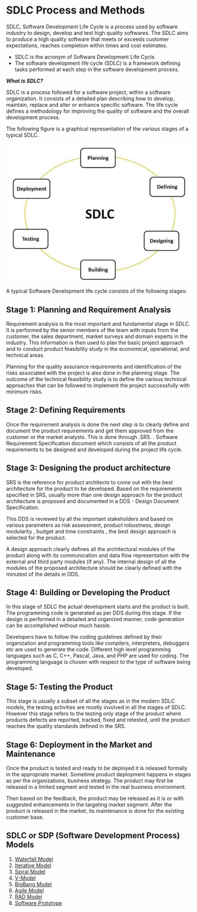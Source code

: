 # SDLC Process and Methods
SDLC, Software Development Life Cycle is a process used by software industry to design, develop and test high quality softwares. The SDLC aims to produce a high quality software that meets or exceeds customer expectations, reaches completion within times and cost estimates.

- SDLC is the acronym of Software Development Life Cycle.
- The software development life cycle (SDLC) is a framework defining tasks performed at each step in the software development process.

***What is SDLC?***

SDLC is a process followed for a software project, within a software organization. It consists of a detailed plan describing how to develop, maintain, replace and alter or enhance specific software. The life cycle defines a methodology for improving the quality of software and the overall development process.

The following figure is a graphical representation of the various stages of a typical SDLC.

![SDLC-Life-Cycle](/notes/images/SDLC-Life-Cycle.JPG)

A typical Software Development life cycle consists of the following stages:

## Stage 1: Planning and Requirement Analysis
Requirement analysis is the most important and fundamental stage in SDLC. It is performed by the senior members of the team with inputs from the customer, the sales department, market surveys and domain experts in the industry. This information is then used to plan the basic project approach and to conduct product feasibility study in the economical, operational, and technical areas.

Planning for the quality assurance requirements and identification of the risks associated with the project is also done in the planning stage. The outcome of the technical feasibility study is to define the various technical approaches that can be followed to implement the project successfully with minimum risks.

## Stage 2: Defining Requirements
Once the requirement analysis is done the next step is to clearly define and document the product requirements and get them approved from the customer or the market analysts. This is done through .SRS. . Software Requirement Specification document which consists of all the product requirements to be designed and developed during the project life cycle.

## Stage 3: Designing the product architecture
SRS is the reference for product architects to come out with the best architecture for the product to be developed. Based on the requirements specified in SRS, usually more than one design approach for the product architecture is proposed and documented in a DDS - Design Document Specification.

This DDS is reviewed by all the important stakeholders and based on various parameters as risk assessment, product robustness, design modularity , budget and time constraints , the best design approach is selected for the product.

A design approach clearly defines all the architectural modules of the product along with its communication and data flow representation with the external and third party modules (if any). The internal design of all the modules of the proposed architecture should be clearly defined with the minutest of the details in DDS.

## Stage 4: Building or Developing the Product
In this stage of SDLC the actual development starts and the product is built. The programming code is generated as per DDS during this stage. If the design is performed in a detailed and organized manner, code generation can be accomplished without much hassle.

Developers have to follow the coding guidelines defined by their organization and programming tools like compilers, interpreters, debuggers etc are used to generate the code. Different high level programming languages such as C, C++, Pascal, Java, and PHP are used for coding. The programming language is chosen with respect to the type of software being developed.

## Stage 5: Testing the Product
This stage is usually a subset of all the stages as in the modern SDLC models, the testing activities are mostly involved in all the stages of SDLC. However this stage refers to the testing only stage of the product where products defects are reported, tracked, fixed and retested, until the product reaches the quality standards defined in the SRS.

## Stage 6: Deployment in the Market and Maintenance
Once the product is tested and ready to be deployed it is released formally in the appropriate market. Sometime product deployment happens in stages as per the organizations, business strategy. The product may first be released in a limited segment and tested in the real business environment.

Then based on the feedback, the product may be released as it is or with suggested enhancements in the targeting market segment. After the product is released in the market, its maintenance is done for the existing customer base.

## SDLC or SDP (Software Development Process) Models
1. [Waterfall Model](sdlc-models/01-Waterfall-Model.md)
2. [Iterative Model](sdlc-models/02-Iterative-Model.md)
3. [Spiral Model](sdlc-models/03-Spiral-Model.md)
4. [V-Model](sdlc-models/04-V-Model.md)
5. [BigBang Model](sdlc-models/05-BigBang-Model.md)
6. [Agile Model](sdlc-models/06-Agile-Model.md)
7. [RAD Model](sdlc-models/07-RAD-Model.md)
8. [Software Prototype](sdlc-models/08-Software-Prototype.md)
